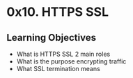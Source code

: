 # 0x10. HTTPS SSL

## Learning Objectives

* What is HTTPS SSL 2 main roles
* What is the purpose encrypting traffic
* What SSL termination means

<p><img src="https://s3.amazonaws.com/intranet-projects-files/holbertonschool-sysadmin_devops/276/FlhGPEK.png" alt="" loading="lazy" style=""></p>

